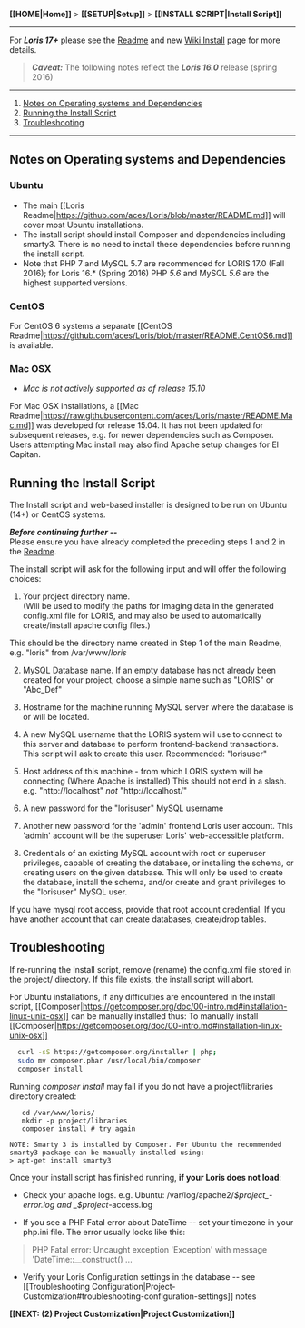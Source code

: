 **[[HOME|Home]]** > **[[SETUP|Setup]]** > **[[INSTALL SCRIPT|Install Script]]**

***

For ***Loris 17+*** please see the [Readme](https://github.com/aces/Loris/tree/master) and new [Wiki Install](https://github.com/aces/Loris/wiki/Installing-Loris) page for more details. 

> ***Caveat:*** The following notes reflect the ***Loris 16.0*** release (spring 2016)

***

1. [Notes on Operating systems and Dependencies](#Notes-on-Operating-systems-and-Dependencies)
2. [Running the Install Script](#Running-the-InstallScript)
3. [Troubleshooting](#troubleshooting)

***

## Notes on Operating systems and Dependencies 

### Ubuntu 
* The main [[Loris Readme|https://github.com/aces/Loris/blob/master/README.md]] will cover most Ubuntu installations.
* The install script should install Composer and dependencies including smarty3.  There is no need to install these dependencies before running the install script.  
* Note that PHP 7 and MySQL 5.7 are recommended for LORIS 17.0 (Fall 2016);  for Loris 16.* (Spring 2016) PHP *5.6* and MySQL *5.6* are the highest supported versions.

### CentOS 
For CentOS 6 systems a separate [[CentOS Readme|https://github.com/aces/Loris/blob/master/README.CentOS6.md]] is available.

### Mac OSX
* _Mac is not actively supported as of release 15.10_

For Mac OSX installations, a [[Mac Readme|https://raw.githubusercontent.com/aces/Loris/master/README.Mac.md]] was developed for release 15.04. It has not been updated for subsequent releases, e.g. for newer dependencies such as Composer.  Users attempting Mac install may also find Apache setup changes for El Capitan. 

## Running the Install Script 
The Install script and web-based installer is designed to be run on Ubuntu (14+) or CentOS systems. 

**_Before continuing further --_**  
Please ensure you have already completed the preceding steps 1 and 2 in the [Readme](https://github.com/aces/Loris). 

The install script will ask for the following input and will offer the following choices: 

  1) Your project directory name.   
     (Will be used to modify the paths for Imaging data in the generated
     config.xml file for LORIS, and may also be used to automatically
     create/install apache config files.)

This should be the directory name created in Step 1 of the main Readme, e.g. "loris" from /var/www/_loris_

  2) MySQL Database name. 
     If an empty database has not already been created for your project, 
     choose a simple name such as "LORIS" or "Abc_Def"

  3) Hostname for the machine running MySQL server where the database
     is or will be located.

  4) A new MySQL username that the LORIS system will use to connect
     to this server and database to perform frontend-backend transactions.  
     This script will ask to create this user. 
     Recommended: "lorisuser"

  5) Host address of this machine - from which LORIS system will be connecting 
     (Where Apache is installed)
This should not end in a slash.  e.g. "http://localhost" _not_ "http://localhost/"

  6) A new password for the "lorisuser" MySQL username

  7) Another new password for the 'admin' frontend Loris user account.
     This 'admin' account will be the superuser Loris' web-accessible platform.

  8) Credentials of an existing MySQL account with root or superuser privileges, 
     capable of creating the database, or installing the schema, 
     or creating users on the given database. 
     This will only be used to create the database, install the schema, 
     and/or create and grant privileges to the "lorisuser" MySQL user. 

If you have mysql root access, provide that root account credential.  If you have another account that can create databases, create/drop tables. 

## Troubleshooting 

If re-running the Install script, remove (rename) the config.xml file stored in the project/ directory.  If this file exists, the install script will abort. 

For Ubuntu installations, if any difficulties are encountered in the install script, [[Composer|https://getcomposer.org/doc/00-intro.md#installation-linux-unix-osx]] can be manually installed thus: 
To manually install [[Composer|https://getcomposer.org/doc/00-intro.md#installation-linux-unix-osx]]
```bash
  curl -sS https://getcomposer.org/installer | php;
  sudo mv composer.phar /usr/local/bin/composer
  composer install
```

Running _composer install_ may fail if you do not have a project/libraries directory created: 
```
   cd /var/www/loris/
   mkdir -p project/libraries
   composer install # try again
```

``` 
NOTE: Smarty 3 is installed by Composer. For Ubuntu the recommended smarty3 package can be manually installed using: 
> apt-get install smarty3
```

Once your install script has finished running, **if your Loris does not load**:
* Check your apache logs.  e.g. Ubuntu: /var/log/apache2/_$project_-error.log and _$project_-access.log

* If you see a PHP Fatal error about DateTime -- set your timezone in your php.ini file.  The error usually looks like this:

> PHP Fatal error:  Uncaught exception 'Exception' with message 'DateTime::__construct() ...

* Verify your Loris Configuration settings in the database -- see [[Troubleshooting Configuration|Project-Customization#troubleshooting-configuration-settings]] notes

**[[NEXT: (2) Project Customization|Project Customization]]**